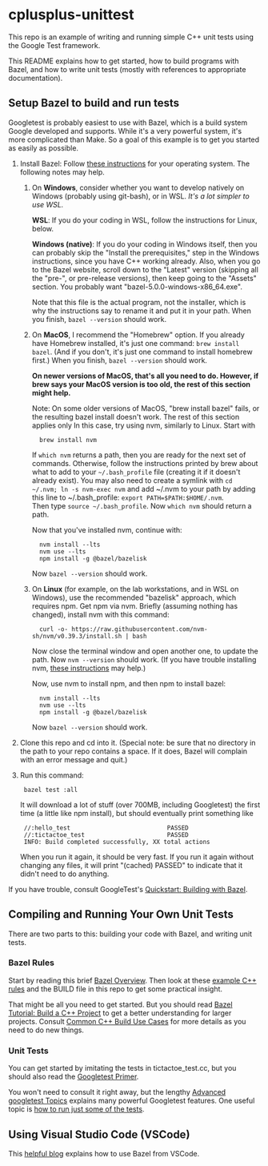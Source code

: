 # cplusplus-unittest
This repo is an example of writing and running simple C++ unit tests
using the Google Test framework.

This README explains how to get started,
how to build programs with Bazel,
and how to write unit tests
(mostly with references to appropriate documentation).

## Setup Bazel to build and run tests
Googletest is probably easiest to use with Bazel,
which is a build system Google developed and supports.
While it's a very powerful system, it's more complicated than Make.
So a goal of this example is to get you started as easily as possible.

1. Install Bazel: Follow
   [these instructions](https://docs.bazel.build/versions/5.0.0/install.html)
   for your operating system.  The following notes may help.

   1. On **Windows**, consider whether you want to develop natively on Windows 
      (probably using git-bash), or in WSL.  *It's a lot simpler to use WSL.*
      
      **WSL**: If you do your coding in WSL,
      follow the instructions for Linux, below.

      **Windows (native)**: If you do your coding in Windows itself, 
      then you can probably skip the
      "Install the prerequisites," step in the Windows instructions,
      since you have C++ working already.
      Also, when you go to the Bazel website, scroll down to the "Latest"
      version (skipping all the "pre-", or pre-release versions), then
      keep going to the "Assets" section.  You probably want
      "bazel-5.0.0-windows-x86_64.exe".

      Note that this file is
      the actual program, not the installer, which is why the instructions
      say to rename it and put it in your path.
      When you finish, `bazel --version` should work.

   2. On **MacOS**, I recommend the "Homebrew" option.  If you already have
      Homebrew installed, it's just one command: `brew install bazel`.
      (And if you don't, it's just one command to install homebrew first.)
      When you finish, `bazel --version` should work.
      
      **On newer versions of MacOS, that's all you need to do.  However, 
      if brew says your MacOS version is too old, the rest of this section
      might help.**
      
      Note: On some older versions of MacOS, "brew install bazel" fails, 
      or the resulting bazel install doesn't work.  The rest of this section applies only
      In this case, try using nvm, similarly to Linux.  Start with

            brew install nvm

      If `which nvm` returns a path, then you are ready for the next 
      set of commands. Otherwise, follow the instructions printed by
      brew about what to add to your `~/.bash_profile` file (creating
      it if it doesn't already exist).  You may also need to create 
      a symlink with `cd ~/.nvm; ln -s nvm-exec nvm` and add ~/.nvm
      to your path by adding this line to ~/.bash_profile:
      `export PATH=$PATH:$HOME/.nvm`.  
      Then type `source ~/.bash_profile`.
      Now `which nvm` should return a path.
      
      Now that you've installed nvm, continue with:

            nvm install --lts
            nvm use --lts
            npm install -g @bazel/bazelisk
            
      Now `bazel --version` should work.
            
   3. On **Linux** (for example, on the lab workstations, and in WSL on Windows), 
      use the recommended "bazelisk" approach, which requires npm.  Get npm via nvm. 
      Briefly (assuming nothing has changed), install nvm with this command:
      
            curl -o- https://raw.githubusercontent.com/nvm-sh/nvm/v0.39.3/install.sh | bash
            
      Now close the terminal window and open another one, to update the path.
      Now `nvm --version` should work. (If you have trouble installing nvm, 
      [these instructions](https://github.com/nvm-sh/nvm#installing-and-updating) may help.)
      
      Now, use nvm to install npm, and then npm to install bazel:

            nvm install --lts
            nvm use --lts
            npm install -g @bazel/bazelisk

      Now `bazel --version` should work.

1. Clone this repo and cd into it.
(Special note: be sure that no directory in the path to your repo contains
a space.  If it does, Bazel will complain with an error message and quit.)
1. Run this command:

        bazel test :all

    It will download a lot of stuff (over 700MB, including Googletest)
    the first time (a little like npm install),
    but should eventually print something like

        //:hello_test                           PASSED
        //:tictactoe_test                       PASSED
        INFO: Build completed successfully, XX total actions

    When you run it again, it should be very fast.
    If you run it again without changing any files,
    it will print "(cached) PASSED"
    to indicate that it didn't need to do anything.

If you have trouble, consult GoogleTest's
[Quickstart: Building with Bazel](https://google.github.io/googletest/quickstart-bazel.html).


## Compiling and Running Your Own Unit Tests

There are two parts to this: building your code with Bazel,
and writing unit tests.

### Bazel Rules
Start by reading this brief [Bazel Overview](https://docs.bazel.build/versions/5.0.0/bazel-overview.html).
Then look at these
[example C++ rules](https://github.com/bazelbuild/bazel/blob/master/examples/cpp/BUILD)
and the BUILD file in this repo to get some practical insight.

That might be all you need to get started.
But you should read
[Bazel Tutorial: Build a C++ Project](https://docs.bazel.build/versions/5.0.0/tutorial/cpp.html)
to get a better understanding for larger projects.  Consult
[Common C++ Build Use Cases](https://docs.bazel.build/versions/5.0.0/cpp-use-cases.html)
for more details as you need to do new things.

### Unit Tests
You can get started by imitating the tests in tictactoe_test.cc,
but you should also read the
[Googletest Primer](https://google.github.io/googletest/primer.html).

You won't need to consult it right away, but the lengthy
[Advanced googletest Topics](https://google.github.io/googletest/advanced.html)
explains many powerful Googletest features.
One useful topic is
[how to run just some of the tests](https://google.github.io/googletest/advanced.html#running-test-programs-advanced-options).

## Using Visual Studio Code (VSCode)
This [helpful blog](https://shanee.io/blog/2019/05/28/bazel-with-visual-studio-code/) explains how to use Bazel from VSCode.
